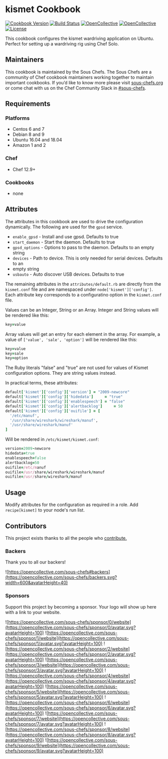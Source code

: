# kismet Cookbook

[![Cookbook Version](https://img.shields.io/cookbook/v/kismet.svg)](https://supermarket.chef.io/cookbooks/kismet)
[![Build Status](https://img.shields.io/circleci/project/github/sous-chefs/kismet/master.svg)](https://circleci.com/gh/sous-chefs/kismet)
[![OpenCollective](https://opencollective.com/sous-chefs/backers/badge.svg)](#backers)
[![OpenCollective](https://opencollective.com/sous-chefs/sponsors/badge.svg)](#sponsors)
[![License](https://img.shields.io/badge/License-Apache%202.0-green.svg)](https://opensource.org/licenses/Apache-2.0)

This cookbook configures the kismet wardriving application on Ubuntu.  Perfect for setting up a wardriving rig using Chef Solo.

## Maintainers

This cookbook is maintained by the Sous Chefs. The Sous Chefs are a community of Chef cookbook maintainers working together to maintain important cookbooks. If you’d like to know more please visit [sous-chefs.org](https://sous-chefs.org/) or come chat with us on the Chef Community Slack in [#sous-chefs](https://chefcommunity.slack.com/messages/C2V7B88SF).

## Requirements

### Platforms

- Centos 6 and 7
- Debian 8 and 9
- Ubuntu 16.04 and 18.04
- Amazon 1 and 2

### Chef

- Chef 12.9+

### Cookbooks

- none

## Attributes

The attributes in this cookbook are used to drive the configuration dynamically. The following are used for the `gpsd` service.

- `enable_gpsd` - Install and use gpsd.  Defaults to true
- `start_daemon` - Start the daemon.  Defaults to true
- `gpsd_options` - Options to pass to the daemon.  Defaults to an empty string
- `devices` - Path to device.  This is only needed for serial devices.  Defaults to an
- empty string
- `usbauto` - Auto discover USB devices.  Defaults to true

The remaining attributes in the `attributes/default.rb` are directly from the `kismet.conf` file and are namespaced under `node['kismet']['config']`. Each attribute key corresponds to a configuratino option in the `kismet.conf` file.

Values can be an Integer, String or an Array. Integer and String values will be rendered like this:

```ruby
key=value
```

Array values will get an entry for each element in the array. For example, a value of `['value', 'sale', 'option']` will be rendered like this:

```ruby
key=value
key=sale
key=option
```

The Ruby literals "false" and "true" are not used for values of Kismet configuration options. They are string values instead.

In practical terms, these attributes:

```ruby
default['kismet']['config']['version'] = "2009-newcore"
default['kismet']['config']['hidedata']     = "true"
default['kismet']['config']['enablespeech'] = "false"
default['kismet']['config']['alertbacklog']     = 50
default['kismet']['config']['ouifile'] = [
  '/etc/manuf',
  '/usr/share/wireshark/wireshark/manuf',
  '/usr/share/wireshark/manuf'
]
```

Will be rendered in `/etc/kismet/kismet.conf`:

```ruby
version=2009-newcore
hidedata=true
enablespeech=false
alertbacklog=50
ouifile=/etc/manuf
ouifile=/usr/share/wireshark/wireshark/manuf
ouifile=/usr/share/wireshark/manuf
```

## Usage

Modify attributes for the configuration as required in a role. Add `recipe[kismet]` to your node's run list.

## Contributors

This project exists thanks to all the people who [contribute.](https://opencollective.com/sous-chefs/contributors.svg?width=890&button=false)

### Backers

Thank you to all our backers!

![https://opencollective.com/sous-chefs#backers](https://opencollective.com/sous-chefs/backers.svg?width=600&avatarHeight=40)

### Sponsors

Support this project by becoming a sponsor. Your logo will show up here with a link to your website.

![https://opencollective.com/sous-chefs/sponsor/0/website](https://opencollective.com/sous-chefs/sponsor/0/avatar.svg?avatarHeight=100)
![https://opencollective.com/sous-chefs/sponsor/1/website](https://opencollective.com/sous-chefs/sponsor/1/avatar.svg?avatarHeight=100)
![https://opencollective.com/sous-chefs/sponsor/2/website](https://opencollective.com/sous-chefs/sponsor/2/avatar.svg?avatarHeight=100)
![https://opencollective.com/sous-chefs/sponsor/3/website](https://opencollective.com/sous-chefs/sponsor/3/avatar.svg?avatarHeight=100)
![https://opencollective.com/sous-chefs/sponsor/4/website](https://opencollective.com/sous-chefs/sponsor/4/avatar.svg?avatarHeight=100)
![https://opencollective.com/sous-chefs/sponsor/5/website](https://opencollective.com/sous-chefs/sponsor/5/avatar.svg?avatarHeight=100)
![https://opencollective.com/sous-chefs/sponsor/6/website](https://opencollective.com/sous-chefs/sponsor/6/avatar.svg?avatarHeight=100)
![https://opencollective.com/sous-chefs/sponsor/7/website](https://opencollective.com/sous-chefs/sponsor/7/avatar.svg?avatarHeight=100)
![https://opencollective.com/sous-chefs/sponsor/8/website](https://opencollective.com/sous-chefs/sponsor/8/avatar.svg?avatarHeight=100)
![https://opencollective.com/sous-chefs/sponsor/9/website](https://opencollective.com/sous-chefs/sponsor/9/avatar.svg?avatarHeight=100)
